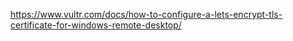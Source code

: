 
https://www.vultr.com/docs/how-to-configure-a-lets-encrypt-tls-certificate-for-windows-remote-desktop/


